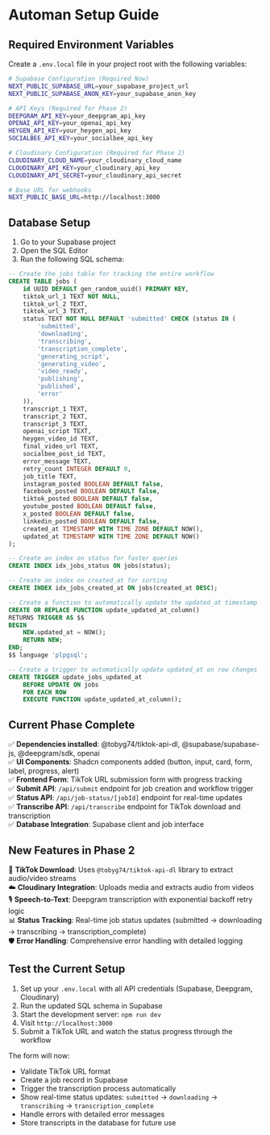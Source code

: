 # Automan Setup Guide

## Required Environment Variables

Create a `.env.local` file in your project root with the following variables:

```bash
# Supabase Configuration (Required Now)
NEXT_PUBLIC_SUPABASE_URL=your_supabase_project_url
NEXT_PUBLIC_SUPABASE_ANON_KEY=your_supabase_anon_key

# API Keys (Required for Phase 2)
DEEPGRAM_API_KEY=your_deepgram_api_key
OPENAI_API_KEY=your_openai_api_key  
HEYGEN_API_KEY=your_heygen_api_key
SOCIALBEE_API_KEY=your_socialbee_api_key

# Cloudinary Configuration (Required for Phase 2)
CLOUDINARY_CLOUD_NAME=your_cloudinary_cloud_name
CLOUDINARY_API_KEY=your_cloudinary_api_key
CLOUDINARY_API_SECRET=your_cloudinary_api_secret

# Base URL for webhooks
NEXT_PUBLIC_BASE_URL=http://localhost:3000
```

## Database Setup

1. Go to your Supabase project
2. Open the SQL Editor
3. Run the following SQL schema:

```sql
-- Create the jobs table for tracking the entire workflow
CREATE TABLE jobs (
    id UUID DEFAULT gen_random_uuid() PRIMARY KEY,
    tiktok_url_1 TEXT NOT NULL,
    tiktok_url_2 TEXT,
    tiktok_url_3 TEXT,
    status TEXT NOT NULL DEFAULT 'submitted' CHECK (status IN (
        'submitted', 
        'downloading', 
        'transcribing', 
        'transcription_complete',
        'generating_script', 
        'generating_video', 
        'video_ready', 
        'publishing', 
        'published', 
        'error'
    )),
    transcript_1 TEXT,
    transcript_2 TEXT,
    transcript_3 TEXT,
    openai_script TEXT,
    heygen_video_id TEXT,
    final_video_url TEXT,
    socialbee_post_id TEXT,
    error_message TEXT,
    retry_count INTEGER DEFAULT 0,
    job_title TEXT,
    instagram_posted BOOLEAN DEFAULT false,
    facebook_posted BOOLEAN DEFAULT false,
    tiktok_posted BOOLEAN DEFAULT false,
    youtube_posted BOOLEAN DEFAULT false,
    x_posted BOOLEAN DEFAULT false,
    linkedin_posted BOOLEAN DEFAULT false,
    created_at TIMESTAMP WITH TIME ZONE DEFAULT NOW(),
    updated_at TIMESTAMP WITH TIME ZONE DEFAULT NOW()
);

-- Create an index on status for faster queries
CREATE INDEX idx_jobs_status ON jobs(status);

-- Create an index on created_at for sorting
CREATE INDEX idx_jobs_created_at ON jobs(created_at DESC);

-- Create a function to automatically update the updated_at timestamp
CREATE OR REPLACE FUNCTION update_updated_at_column()
RETURNS TRIGGER AS $$
BEGIN
    NEW.updated_at = NOW();
    RETURN NEW;
END;
$$ language 'plpgsql';

-- Create a trigger to automatically update updated_at on row changes
CREATE TRIGGER update_jobs_updated_at 
    BEFORE UPDATE ON jobs 
    FOR EACH ROW 
    EXECUTE FUNCTION update_updated_at_column();
```

## Current Phase Complete

✅ **Dependencies installed**: @tobyg74/tiktok-api-dl, @supabase/supabase-js, @deepgram/sdk, openai  
✅ **UI Components**: Shadcn components added (button, input, card, form, label, progress, alert)  
✅ **Frontend Form**: TikTok URL submission form with progress tracking  
✅ **Submit API**: `/api/submit` endpoint for job creation and workflow trigger  
✅ **Status API**: `/api/job-status/[jobId]` endpoint for real-time updates  
✅ **Transcribe API**: `/api/transcribe` endpoint for TikTok download and transcription  
✅ **Database Integration**: Supabase client and job interface  

## New Features in Phase 2

🔄 **TikTok Download**: Uses `@tobyg74/tiktok-api-dl` library to extract audio/video streams  
☁️ **Cloudinary Integration**: Uploads media and extracts audio from videos  
🎙️ **Speech-to-Text**: Deepgram transcription with exponential backoff retry logic  
📊 **Status Tracking**: Real-time job status updates (submitted → downloading → transcribing → transcription_complete)  
🛡️ **Error Handling**: Comprehensive error handling with detailed logging  

## Test the Current Setup

1. Set up your `.env.local` with all API credentials (Supabase, Deepgram, Cloudinary)
2. Run the updated SQL schema in Supabase
3. Start the development server: `npm run dev`
4. Visit `http://localhost:3000`
5. Submit a TikTok URL and watch the status progress through the workflow

The form will now:
- Validate TikTok URL format
- Create a job record in Supabase  
- Trigger the transcription process automatically
- Show real-time status updates: `submitted` → `downloading` → `transcribing` → `transcription_complete`
- Handle errors with detailed error messages
- Store transcripts in the database for future use 